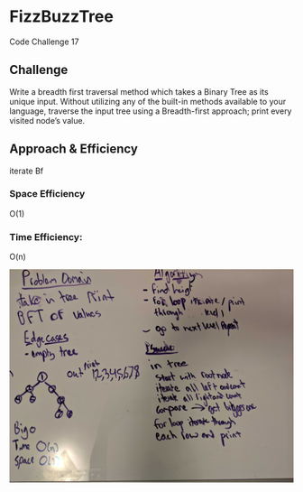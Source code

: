 # FizzBuzzTree 

Code Challenge 17
## Challenge
Write a breadth first traversal method which takes a Binary Tree as its unique input. Without utilizing any of the built-in methods available to your language, traverse the input tree using a Breadth-first approach; print every visited node’s value.

## Approach & Efficiency
iterate Bf 

### Space Efficiency
O(1)

### Time Efficiency:
O(n)

![17_Breadth](../17_Breadth.jpg)